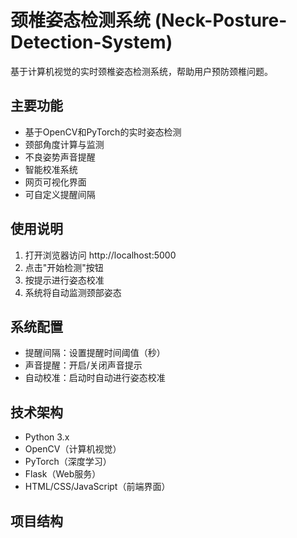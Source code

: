 # 颈椎姿态检测系统 (Neck-Posture-Detection-System)

基于计算机视觉的实时颈椎姿态检测系统，帮助用户预防颈椎问题。

## 主要功能

- 基于OpenCV和PyTorch的实时姿态检测
- 颈部角度计算与监测
- 不良姿势声音提醒
- 智能校准系统
- 网页可视化界面
- 可自定义提醒间隔

## 使用说明

1. 打开浏览器访问 http://localhost:5000
2. 点击"开始检测"按钮
3. 按提示进行姿态校准
4. 系统将自动监测颈部姿态

## 系统配置

- 提醒间隔：设置提醒时间阈值（秒）
- 声音提醒：开启/关闭声音提示
- 自动校准：启动时自动进行姿态校准

## 技术架构

- Python 3.x
- OpenCV（计算机视觉）
- PyTorch（深度学习）
- Flask（Web服务）
- HTML/CSS/JavaScript（前端界面）

## 项目结构
